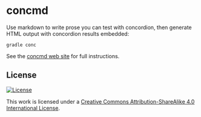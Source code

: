 # concmd #


Use markdown to write prose you can test with concordion, then generate HTML output with concordion results embedded:

    gradle conc

See the [concmd web site](http://neelsmith.github.io/concmd/) for full instructions.


## License ##

[![License][png]][bysa]

This work is licensed under a [Creative Commons Attribution-ShareAlike 4.0 International License][bysa].  

[bysa]: http://creativecommons.org/licenses/by-sa/4.0/

[png]: https://i.creativecommons.org/l/by-sa/4.0/88x31.png
